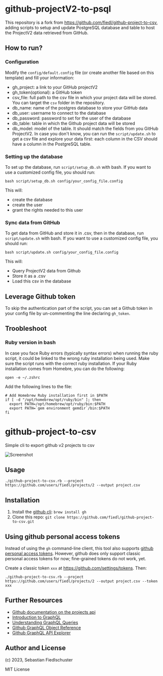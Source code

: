 # github-projectV2-to-psql

This repository is a fork from https://github.com/fiedl/github-project-to-csv, adding scripts to setup and update PostgreSQL database and table to host the ProjectV2 data retrieved from GitHub.
## How to run?

### Configuration

Modify the <code>config/default.config</code> file (or create another file based on this template) and fill your information:
- gh_project: a link to your GitHub projectV2
- gh_token(optional): a GitHub token
- csv_file: full path to the csv file in which your project data will be stored. You can target the <code>csv</code> folder in the repository.
- db_name: name of the postgres database to store your GitHub data
- db_user: username to connect to the database
- db_password: password to set for the user of the database
- db_table: table in which the Github project data will be stored
- db_model: model of the table. It should match the fields from you GitHub ProjectV2. In case you don't know, you can run the <code>script/update.sh</code> to get a csv file and explore your data first: each column in the CSV should have a column in the PostgreSQL table.

### Setting up the database

To set up the database, run <code>script/setup_db.sh</code> with bash. If you want to use a customized config file, you should run:
```shell
bash script/setup_db.sh config/your_config_file.config
```
This will:
- create the database
- create the user
- grant the rights needed to this user

### Sync data from GitHub

To get data from GitHub and store it in .csv, then in the database, run <code>script/update.sh</code> with bash. If you want to use a customized config file, you should run:
```shell
bash script/update.sh config/your_config_file.config
```
This will:
- Query ProjectV2 data from Github
- Store it as a .csv
- Load this csv in the database

## Leverage Github token

To skip the authentication part of the script, you can set a Github token in your config file by un-commenting the line declaring <code>gh_token</code>.

## Troobleshoot

### Ruby version in bash
In case you face Ruby errors (typically syntax errors) when running the ruby script, it could be linked to the wrong ruby installation being used. Make sure the script runs with the correct ruby installation.
If your Ruby installation comes from Homebre, you can do the following:
```shell
open -e ~/.zshrc
```
Add the following lines to the file:
```shell
# Add Homebrew Ruby installation first in $PATH
if [ -d "/opt/homebrew/opt/ruby/bin" ]; then
  export PATH=/opt/homebrew/opt/ruby/bin:$PATH
  export PATH=`gem environment gemdir`/bin:$PATH
fi
```

# github-project-to-csv

Simple cli to export github v2 projects to csv

![Screenshot](https://user-images.githubusercontent.com/1679688/215134233-80bbbaab-c026-4937-b0d8-a42b11ab4e4b.png)

## Usage

```shell
./github-project-to-csv.rb --project https://github.com/users/fiedl/projects/2 --output project.csv
```

## Installation

1. Install the [github cli](https://cli.github.com): `brew install gh`
2. Clone this repo: `git clone https://github.com/fiedl/github-project-to-csv.git`

## Using github personal access tokens

Instead of using the `gh` command-line client, this tool also supports [github personal access tokens](https://github.com/settings/tokens). However, github does only support classic personal access tokens for now; fine-grained tokens do not work, yet.

Create a classic token `xxx` at https://github.com/settings/tokens. Then:

```shell
./github-project-to-csv.rb --project https://github.com/users/fiedl/projects/2 --output project.csv --token xxx
```

## Further Resources

- [Github documentation on the projects api](https://docs.github.com/en/issues/planning-and-tracking-with-projects/automating-your-project/using-the-api-to-manage-projects)
- [Introduction to GraphQL](https://docs.github.com/en/graphql/guides/introduction-to-graphql)
- [Understanding GraphQL Queries](https://graphql.org/learn/queries/)
- [Github GraphQL Object Reference](https://docs.github.com/en/graphql/reference/objects)
- [Github GraphQL API Explorer](https://docs.github.com/en/graphql/overview/explorer)

## Author and License

(c) 2023, Sebastian Fiedlschuster

MIT License
